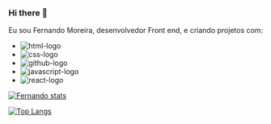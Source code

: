 ### Hi there 👋

Eu sou Fernando Moreira, desenvolvedor Front end,  e criando projetos com:

- <img src="https://img.shields.io/badge/HTML5-E34F26?style=for-the-badge&logo=html5&logoColor=white" alt="html-logo" /> 
- <img src="https://img.shields.io/badge/CSS3-1572B6?style=for-the-badge&logo=css3&logoColor=white" alt="css-logo" />
- <img src="https://img.shields.io/badge/GitHub-100000?style=for-the-badge&logo=github&logoColor=white" alt="github-logo" />
- <img src="https://img.shields.io/badge/JavaScript-323330?style=for-the-badge&logo=javascript&logoColor=F7DF1E" alt="javascript-logo" />
- <img src="https://img.shields.io/badge/React-20232A?style=for-the-badge&logo=react&logoColor=61DAFB" alt="react-logo" />

[![Fernando stats](https://github-readme-stats.vercel.app/api?username=feryamaha)](https://github.com/anuraghazra/github-readme-stats)

[![Top Langs](https://github-readme-stats.vercel.app/api/top-langs/?username=feryamaha)](https://github.com/anuraghazra/github-readme-stats)
